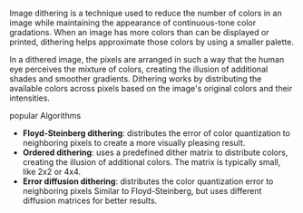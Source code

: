 

Image dithering is a technique used to reduce the number of colors in an image while maintaining the appearance of continuous-tone color gradations. When an image has more colors than can be displayed or printed, dithering helps approximate those colors by using a smaller palette. 

In a dithered image, the pixels are arranged in such a way that the human eye perceives the mixture of colors, creating the illusion of additional shades and smoother gradients. Dithering works by distributing the available colors across pixels based on the image's original colors and their intensities.

popular Algorithms

* **Floyd-Steinberg dithering**: distributes the error of color quantization to neighboring pixels to create a more visually pleasing result.
* **Ordered dithering**: uses a predefined dither matrix to distribute colors, creating the illusion of additional colors. The matrix is typically small, like 2x2 or 4x4.
* **Error diffusion dithering**:  distributes the color quantization error to neighboring pixels Similar to Floyd-Steinberg, but uses different diffusion matrices for better results.

